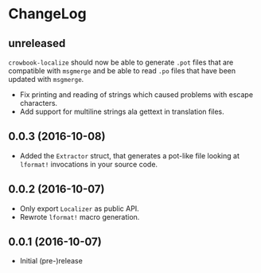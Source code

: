 # ChangeLog #

## unreleased ##
`crowbook-localize` should now be able to generate `.pot` files that
are compatible with `msgmerge` and be able to read `.po` files that
have been updated with `msgmerge`.
* Fix printing and reading of strings which caused problems with
  escape characters.
* Add support for multiline strings ala gettext in translation files.

## 0.0.3 (2016-10-08) ##
* Added the `Extractor` struct, that generates a pot-like file looking
  at `lformat!` invocations in your source code.

## 0.0.2 (2016-10-07) ##
* Only export `Localizer` as public API.
* Rewrote `lformat!` macro generation.

## 0.0.1 (2016-10-07) ##
* Initial (pre-)release
